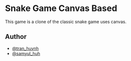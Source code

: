 # Snake Game Canvas Based
This game is a clone of the classic snake game uses canvas.

## Author
* [@tran_huynh](https://www.linkedin.com/in/tran-huynh-jade/)
* [@samyul_huh](https://www.linkedin.com/in/samyul-huh/)